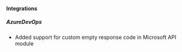 
#### Integrations

##### AzureDevOps

- Added support for custom empty response code in Microsoft API module
